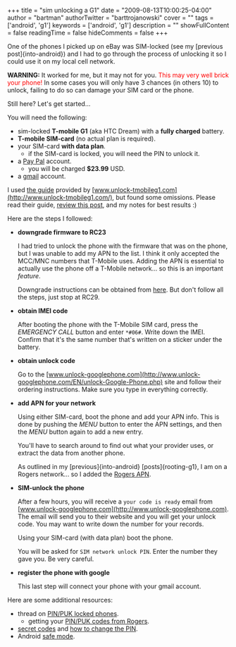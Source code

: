+++
title = "sim unlocking a G1"
date = "2009-08-13T10:00:25-04:00"
author = "bartman"
authorTwitter = "barttrojanowski"
cover = ""
tags = ['android', 'g1']
keywords = ['android', 'g1']
description = ""
showFullContent = false
readingTime = false
hideComments = false
+++

One of the phones I picked up on eBay was SIM-locked (see my [previous post]{into-android}) and I had to go through the 
process of unlocking it so I could use it on my local cell network.

<b>WARNING:</b> It worked for me, but it may not for you.  <font color=red>This may very well brick your phone!</font>  In some cases you will only
have 3 chances (in others 10) to unlock, failing to do so can damage your SIM card or the phone.

Still here?  Let's get started...

<!--more-->

You will need the following:

 - sim-locked <b>T-mobile G1</b> (aka HTC Dream) with a <b>fully charged</b> battery.
 - <b>T-mobile SIM-card</b> (no actual plan is required).
 - your SIM-card <b>with data plan</b>.
   - if the SIM-card is locked, you will need the PIN to unlock it.
 - a [Pay Pal](http://www.paypal.com) account.
   - you will be charged <b>$23.99</b> USD.
 - a [gmail](http://gmail.com) account.

I used [the guide](http://www.unlock-tmobileg1.com/procedures/activate.php) provided by [www.unlock-tmobileg1.com](http://www.unlock-tmobileg1.com/), but found 
some omissions.  Please read their guide, [review this post](http://www.mobileindustryreview.com/2008/12/unlocking_my_t-mobile_g1_uk.html), and my notes for best results :)

Here are the steps I followed:

 - <b>downgrade firmware to RC23</b>
   
   I had tried to unlock the phone with the firmware that was on the phone, but I was unable to add my APN to the list.  I think it only accepted
   the MCC/MNC numbers that T-Mobile uses.  Adding the APN is essential to actually use the phone off a T-Mobile network... so this is an important *feature*.
   
   Downgrade instructions can be obtained from [here](http://androidandme.com/2009/05/guides/beginners-guide-for-rooting-your-android-g1-to-install-cupcake/).
   But don't follow all the steps, just stop at RC29.

 - <b>obtain IMEI code</b>
   
   After booting the phone with the T-Mobile SIM card, press the *EMERGENCY CALL* button and enter `*#06#`.  Write down the IMEI.
   Confirm that it's the same number that's written on a sticker under the battery.

 - <b>obtain unlock code</b>
   
   Go to the [www.unlock-googlephone.com](http://www.unlock-googlephone.com/EN/unlock-Google-Phone.php) site and follow their ordering
   instructions.  Make sure you type in everything correctly.

 - <b>add APN for your network</b>
   
   Using either SIM-card, boot the phone and add your APN info.  This is done by pushing the *MENU* button to enter the APN settings,
   and then the *MENU* button again to add a new entry.
   
   You'll have to search around to find out what your provider uses, or extract the data from another phone.
   
   As outlined in my [previous]{into-android} [posts]{rooting-g1}, I am on a Rogers network... so I added the [Rogers APN](http://www.androidincanada.ca/category/tutorials/).

 - <b>SIM-unlock the phone</b>
   
   After a few hours, you will receive a `your code is ready` email from [www.unlock-googlephone.com](http://www.unlock-googlephone.com).
   The email will send you to their website and you will get your unlock code.  You may want to write down the number for your records.
   
   Using your SIM-card (with data plan) boot the phone.
   
   You will be asked for `SIM network unlock PIN`.  Enter the number they gave you.  Be very careful.

 - <b>register the phone with google</b>
   
   This last step will connect your phone with your gmail account.

Here are some additional resources:

 - thread on [PIN/PUK locked phones](http://androidcommunity.com/forums/archive/index.php/t-3835.html).
   - getting your [PIN/PUK codes from Rogers](http://forums.rogershelp.com/pun/viewtopic.php?id=67).
 - [secret codes](http://android-dls.com/wiki/index.php?title=Secret_Codes) and [how to change the PIN](http://www.infosyncworld.com/news/n/6567.html).
 - Android [safe mode](http://androidcommunity.com/forums/f41/g1-safe-mode-2565/).